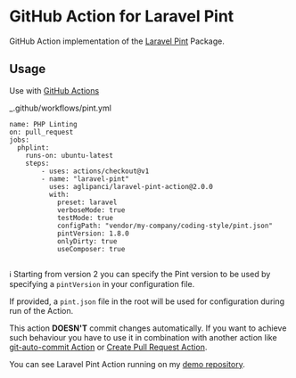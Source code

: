 # GitHub Action for Laravel Pint  

GitHub Action implementation of the [Laravel Pint](https://github.com/laravel/pint) Package. 

## Usage

Use with [GitHub Actions](https://github.com/features/actions)

_.github/workflows/pint.yml

```
name: PHP Linting
on: pull_request
jobs:
  phplint:
    runs-on: ubuntu-latest
    steps:
        - uses: actions/checkout@v1
        - name: "laravel-pint"
          uses: aglipanci/laravel-pint-action@2.0.0
          with:
            preset: laravel
            verboseMode: true
            testMode: true
            configPath: "vendor/my-company/coding-style/pint.json"
            pintVersion: 1.8.0
            onlyDirty: true
            useComposer: true
          
```
ℹ️ Starting from version 2 you can specify the Pint version to be used by specifying a `pintVersion` in your configuration file.

If provided, a `pint.json` file in the root will be used for configuration during run of the Action.

This action **DOESN'T** commit changes automatically. If you want to achieve such behaviour you have to use it in combination with another action like [git-auto-commit Action](https://github.com/stefanzweifel/git-auto-commit-action) or [Create Pull Request Action](https://github.com/marketplace/actions/create-pull-request).

You can see Laravel Pint Action running on my [demo repository](https://github.com/aglipanci/laravel-pint-action-demo/pulls).
